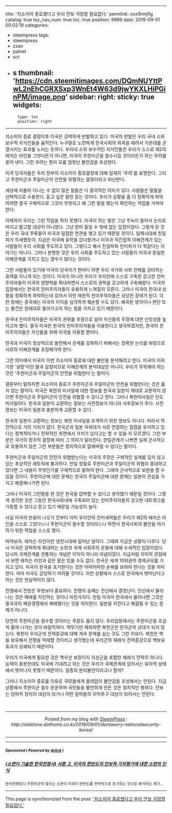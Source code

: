 
---
title: '지소미아 종료했다고 우리 안보 걱정할 필요없다.'
permlink: oox9rmjfig
catalog: true
toc_nav_num: true
toc: true
position: 9999
date: 2019-09-01 00:02:18
categories:
- steempress
tags:
- steempress
- zzan
- palnet
- sct
- s
thumbnail: 'https://cdn.steemitimages.com/DQmNUYttPwL2nEhCGRXSxp3WnEt4W63d9jwYKXLHiPGinPM/image.png'
sidebar:
    right:
        sticky: true
widgets:
    -
        type: toc
        position: right
---


<p>지소미아 종료 결정이후 미국은 강력하게 반발하고 있다. 미국의 반발은 우리 국내 소위 보수적 지식인들을 움직인다. 누구말로 노련하게 한국사회의 외곽을 때려서 가운데를 균열시키는 효과를 노리는 듯하다. 우리네 소위 보수적인 지식인들은 우리가 스스로 제2의 에치슨 라인을 그엇다든가 아니면, 미국이 주한미군을 철수시킬 것이라든가 하는 우려를 쏟아 낸다. 그런 우려는 뭔지 모를 엄청난 불안감을 조성한다. </p>
<p>미국 당국자들은 우리 정부의 지소미아 종료결정에 대해 일제히 '우려'를 표명한다. 그리고 주한미군과 주일미군의 안전을 위협하는 결정이라고 비난한다. </p>
<p>세상에 떠돌아 다니는 수 없이 많은 말들은 다 중의적인 의미가 있다. 사람들은 말들을 선택적으로 수용한다. 듣고 싶은 말만 듣는 것이다. 우리가 상황을 좀 더 정확하게 파악하려면 결국 구체적으로 그것이 무엇이고 왜 그런 말을 했는지 확인하는 작업을 거쳐야 한다. </p>
<p>이제까지 우리는 그런 작업을 하지 못했다. 미국이 하는 말은 그냥 주눅이 들어서 논리로 따지고 말고할 대상이 아니었다. 그냥 받아 들일 수 밖에 없는 입장이었다. 그렇게 된 것은 우리 국내 주류들이 미국과 밀접한 연관을 맺고 있기 때문일 것이다. 일제시대에 친일파가 득세했듯이, 지금은 미국에 유학을 갔다왔거나 미국과 직간접적 이해관계가 있는 사람들이 우리 사회를 주도하고 있다. 그렇다고 해서 친일파와 친미파가 다 똑같다는 이야기는 아니다. 그러나 분명한 것은 우리 사회를 주도하고 있는 사람들이 미국과 동일한 이해관계를 가지고 있는 경우가 많다는 것이다. </p>
<p>그런 사람들이 있기에 미국의 당국자가 한마디 하면 우리 국가와 사회 전체를 강타하는 효력을 지니게 되는 것이다. 미국이 아니라 우리가 우리안에 스스로 구축한 강고한 친미주의자들이 미국의 영향력을 확대하면서 스스로의 권력을 강고하게 구축해왔다. 미국의 입장에서는 한국의 친미주의자들이 유용하게 느껴질지 모른다. 그러나  미국이 한국내 상황을 정확하게 파악하는데 있어서 이런 매판적 친미주의자들은 상당한 장애가 된다. 이런 장애는 종국에는 미국의 이익을 심각하게 훼손할 수도 있다. 왜곡된 생각이나 판단 또는 물건은 원래대로 돌아가고자 하는 힘을 가지고 있기 때문이다.  </p>
<p>한국내 친미주의자들은 미국의 권위를 후광으로 삼아 자신들의 주장에 대한 신빙성을 높이고자 했다. 결국 미국은 한국의 친미주의자들을 이용한다고 생각하겠지만, 한국의 친미주의자들은 자신들을 위해 미국을 이용할 뿐이다. </p>
<p>한국과 미국이 정상적으로 발전해서 관계를 강화하기 위해서는 정확한 논리를 바탕으로 서로의 이해관계를 조정해가야 한다. </p>
<p>그런 의미에서 미국이 이번 지소미아 종료에 대한 불만을 분석해려고 한다. 미국이 이햐기한 '실망'이란 말과 감정이므로 이해관계의 분석대상은 아니다. 우리가 주목해야 하는 것은 '주한미군과 주일미군의 안전을 위협한다'는 말이다. </p>
<p>결론부터 말하자면 지소미아 종료가 주한미군과 주일미군의 안전을 위협한다는 것은 옳지 않는 말이다. 미국은 북한의 미사일에 대한 정보를 한국과 일본이 제대로 교환하지 않으면 주한미군과 주일미군의 안전을 위협할 수 있다고 한다. 그러나 북한미사일은 탄도 미사일이다. 한국과 일본이 교환하는 정보는 사전정보가 아니라 사후정보가 주다. 사전정보는 미국이 일본과 충분하게 교환할 수 있다. </p>
<p>한국과 일본이 교환하는 정보는 북한 미사일을 요격하기 위한 정보도 아니다. 따라서 작전적으로 거의 가치가 없다. 한국군과 일본 자위대가 서로 연결하는 접점을 유지하고 있다는 정책적이거나 전략적인 측면에서 가치가 있다고는 할 수 있을 지 모르겠다. 그런 부분은 국가의 정치적 결정에 따라 그 의미가 달라진다. 한일관계가 나쁘면 실제 군사적으로 유용하지 않은 그런 부분들은 정치적으로 없애버릴 수 있다는 말이다. </p>
<p>주한미군과 주일미군의 안전이 위협받는다는 미국의 주장은 구체적인 실체를 담지 않고 있는 추상적인 레토릭에 불과하다. 만일 정말로 주한미군과 주일미군의 위협이 증대하고 있다면 그 내용이 무엇인가를 구체적으로 밝혀야 한다. 그래야 군사적으로 보완을 할 수 있을 것이다. 주한미군에 대한 문제는 한국이 주일미군에 대한 문제는 일본이 관심을 가지고 해결해나가면 된다. </p>
<p>그러나 미국이 그런말을 한 것은 한국을 압박할 수 있다고 생각했기 때문일 것이다.  그렇게 생각한 것은 그동안 한국사회내에 구축되어 있는 친미주의자들의 강고한 네트워크를 가동할 수 있다고 믿고 있기 때문일 가능성이 높다.  </p>
<p>사실 미국의 반응이 나오기 전부터 이미 우리안의 친미세력들은 우리가 제2의 에치슨 라인을 스스로 그었다느니 주한미군이 철수할 것이라느니 하면서 한국사회의 불안을 야기하기 위한 작업을 스스로 했다. </p>
<p>따져보자. 에치슨 라인이란 냉전시대에 일어난 일이다. 그때와 지금은 상황이 다르다. 당시 미국은 강력하게 확대하는 소련과 국제 사회주의 운동에 대해 수세적인 입장이었다. 당시의 국제관계를 관통하는 개념은 이익이 아니라 이념이었다. 지금처럼 이익의 관점에서 보면 에치슨 라인과 같은 말은 있을 수도 없다. 한국은 세계 10위권의 경제규모를 가지고 있다. 미국이 한국을 포기한다는 것은 어마어마한 손해를 보아야 한다는 것을 의미한다. 아마 미국도 감당하기 어려울 것이다. 이런 상황에서 스스로 한국에서 벗어난다고 하는 것은 현실적이지 않다. </p>
<p>전쟁에서 전방은 후방보다 중요하다. 전쟁의 승패는 전선에서 결정난다. 전선에서 물러나는 것은 패배를 자인하는 것이나 마찬가지다. 만일 미국이 한국에서 물러나면 그것은 중국과의 패권경쟁에서 패배했다는 것을 의미한다. 일본을 지킨다고 해결될 수 있는 문제가 아니다. </p>
<p>당연히 주한미군을 철수할 것이라는 주장도 옳지 않다. 우리입장에서는 주한미군을 조금씩 줄여 나가는 것이 바람직하다. 핵무기만 제외하면 북한군은 한국군의 상대가 되지 않는다. 북한이 우리군의 전력증강에 대해 계속 문제를 삼는 것도 그런 이유다. 북한은 핵을 보유해서 전쟁을 억제할 것이라고 생각했는데 우리군의 재래식 전력증강으로 핵보유 효과가 상쇄되기 때문이다.  </p>
<p>우리가 미국에게 필요한 것은 핵우산 보장이지 지상군을 포함한 재래식 전력이 아니다. 능력이 충분한데도 미국에 기대려고 하는 것은 우리가 국제관계에 있어서는 유아적 상태에서 벗어나지 못했기 때문이다. 일종의 분리불안이라고나 할까? </p>
<p>그러니 지소미아 종료를 이유로 국민들에게 쓸데없이 불안감을 조성해서는 안된다. 지금 상황에서 주한미군 철수 운운하며 국민들을 불안하게 만든 것은 정치적인 행위다. 안보는 당파적 정치의 대상이 되거나 어떤 일파들의 이익추구 대상이 되어서는 안된다. </p>
<p> </p>
<p></p>
<p></p>
 <br /><center><hr/><em>Posted from my blog with <a href='https://wordpress.org/plugins/steempress/'>SteemPress</a> : http://oldstone.dothome.co.kr/2019/09/01/dontworry-nationalsecurity-korea/ </em><hr/></center>

---

#####  <sub> **Sponsored ( Powered by [dclick](https://www.dclick.io) )** </sub>
##### [(소련이 기술한 한국전쟁사) 서론, 2, 미국의 한반도의 안보적 가치평가에 대한 소련의 인식](https://api.dclick.io/v1/c?x=eyJhbGciOiJIUzI1NiIsInR5cCI6IkpXVCJ9.eyJjIjoib2xkc3RvbmUiLCJzIjoib294OXJtamZpZyIsImEiOlsidC0yMDI2Il0sInVybCI6Imh0dHBzOi8vc3RlZW1pdC5jb20vc3RlZW1wcmVzcy9Ad2lzZG9tYW5kanVzdGljZS8yLTNmcGthOGo3czQiLCJpYXQiOjE1NjczMjIxNDMsImV4cCI6MTg4MjY4MjE0M30.XlFCEBdb7dnpxqHbKOiWzpgQVydH5nASZR4CY4zQqnk)
<sup>한국전쟁당시 주한미군의 철수는 소련이 미국이 한반도를 전략적으로 포기하는 것으로 해석하는 계기...</sup>


- - -

This page is synchronized from the post: ['지소미아 종료했다고 우리 안보 걱정할 필요없다.'](https://steemit.com/@oldstone/oox9rmjfig)
